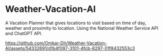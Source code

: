 # Weather-Vacation-AI

A Vacation Planner that gives locations to visit based on time of day, weather and proximity to location. 
Using the National Weather Service API and ChatGPT API.

https://github.com/Omkar-Dh/Weather-Vacation-AI/assets/54332691/d1b4f097-3101-4fcb-8297-01f8432553c3
